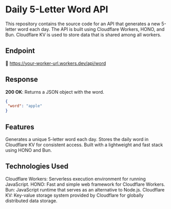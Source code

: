 # Daily 5-Letter Word API

This repository contains the source code for an API that generates a new 5-letter word each day. The API is built using Cloudflare Workers, HONO, and Bun. Cloudflare KV is used to store data that is shared among all workers.

## Endpoint
🚀 https://your-worker-url.workers.dev/api/word

## Response

**200 OK**: Returns a JSON object with the word.

```json
{
 "word": "apple"
}
```


## Features

Generates a unique 5-letter word each day.
Stores the daily word in Cloudflare KV for consistent access.
Built with a lightweight and fast stack using HONO and Bun.

## Technologies Used

Cloudflare Workers: Serverless execution environment for running JavaScript.
HONO: Fast and simple web framework for Cloudflare Workers.
Bun: JavaScript runtime that serves as an alternative to Node.js.
Cloudflare KV: Key-value storage system provided by Cloudflare for globally distributed data storage.
